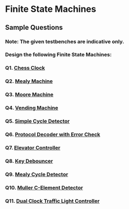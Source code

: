 # Finite State Machines

## Sample Questions

### Note: The given testbenches are indicative only.

### Design the following Finite State Machines:

### Q1. [Chess Clock](/Sample%20Codes/Chess%20Clock/)


### Q2. [Mealy Machine](/Sample%20Codes/Mealy%20Machine/)

### Q3. [Moore Machine](/Sample%20Codes/Moore%20Machine/)

### Q4. [Vending Machine](/Sample%20Codes/Vending%20Machine/)

### Q5. [Simple Cycle Detector](/Sample%20Codes/Cycle%20Detector/)

### Q6. [Protocol Decoder with Error Check](/Sample%20Codes/Protocol%20Decoder%20with%20Error%20Check/)

### Q7. [Elevator Controller](/Sample%20Codes/ElevatorController/)

### Q8. [Key Debouncer](/Sample%20Codes/KeyDebouncer/)

### Q9. [Mealy Cycle Detector](/Sample%20Codes/Mealy%20Cycle%20Detector/)

### Q10. [Muller C-Element Detector](/Sample%20Codes/Muller%20C%20-%20Element%20Detector/)

### Q11. [Dual Clock Traffic Light Controller](/Sample%20Codes/Dual%20Clock%20Traffic%20Light/)





